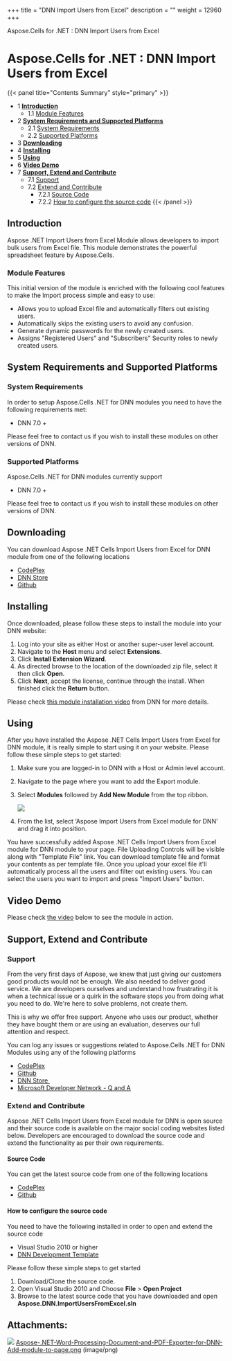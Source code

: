 +++
title = "DNN Import Users from Excel" 
description = "" 
weight = 12960 
+++

Aspose.Cells for .NET : DNN Import Users from Excel  

# Aspose.Cells for .NET : DNN Import Users from Excel


{{< panel title="Contents Summary" style="primary" >}}
*   1 [**Introduction**](#DNNImportUsersfromExcel-Introduction)
    *   1.1 [Module Features](#DNNImportUsersfromExcel-ModuleFeatures)
*   2 [**System Requirements and Supported Platforms**](#DNNImportUsersfromExcel-SystemRequirementsandSupportedPlatforms)
    *   2.1 [System Requirements](#DNNImportUsersfromExcel-SystemRequirements)
    *   2.2 [Supported Platforms](#DNNImportUsersfromExcel-SupportedPlatforms)
*   3 [**Downloading**](#DNNImportUsersfromExcel-Downloading)
*   4 [**Installing**](#DNNImportUsersfromExcel-Installing)
*   5 [**Using**](#DNNImportUsersfromExcel-Using)
*   6 [**Video Demo**](#DNNImportUsersfromExcel-VideoDemo)
*   7 [**Support, Extend and Contribute**](#DNNImportUsersfromExcel-Support,ExtendandContribute)
    *   7.1 [Support](#DNNImportUsersfromExcel-Support)
    *   7.2 [Extend and Contribute](#DNNImportUsersfromExcel-ExtendandContribute)
        *   7.2.1 [Source Code](#DNNImportUsersfromExcel-SourceCode)
        *   7.2.2 [How to configure the source code](#DNNImportUsersfromExcel-Howtoconfigurethesourcecode)
{{< /panel >}}
## **Introduction**

Aspose .NET Import Users from Excel Module allows developers to import bulk users from Excel file. This module demonstrates the powerful spreadsheet feature by Aspose.Cells.

### Module Features

This initial version of the module is enriched with the following cool features to make the Import process simple and easy to use:

*   Allows you to upload Excel file and automatically filters out existing users.
*   Automatically skips the existing users to avoid any confusion.
*   Generate dynamic passwords for the newly created users.
*   Assigns "Registered Users" and "Subscribers" Security roles to newly created users.

## **System Requirements and Supported Platforms**

### System Requirements

In order to setup Aspose.Cells .NET for DNN modules you need to have the following requirements met:

*   DNN 7.0 +

Please feel free to contact us if you wish to install these modules on other versions of DNN.

### Supported Platforms

Aspose.Cells .NET for DNN modules currently support

*   DNN 7.0 +

Please feel free to contact us if you wish to install these modules on other versions of DNN.

## **Downloading**

You can download Aspose .NET Cells Import Users from Excel for DNN module from one of the following locations

*   [CodePlex](https://aspose-cellsdnn.codeplex.com/releases)
*   [DNN Store](http://store.dnnsoftware.com/home/product-details/aspose-net-import-users-from-excel-for-dnn)
*   [Github](https://github.com/aspose-cells/Aspose.Cells-for-.NET/tree/master/Plugins/DNN)

## **Installing**

Once downloaded, please follow these steps to install the module into your DNN website:

1.  Log into your site as either Host or another super-user level account.
2.  Navigate to the **Host** menu and select **Extensions**.
3.  Click **Install Extension Wizard**.
4.  As directed browse to the location of the downloaded zip file, select it then click **Open**.
5.  Click **Next**, accept the license, continue through the install. When finished click the **Return** button.

Please check [this module installation video](http://www.dnnsoftware.com/community/learn/video-library/view-video/video/542/view/details/how-to-install-a-module-in-dotnetnuke-7) from DNN for more details.

## **Using**

After you have installed the Aspose .NET Cells Import Users from Excel for DNN module, it is really simple to start using it on your website. Please follow these simple steps to get started:

1.  Make sure you are logged-in to DNN with a Host or Admin level account.
2.  Navigate to the page where you want to add the Export module.
3.  Select **Modules** followed by **Add New Module** from the top ribbon.  
      
    ![](http://www.aspose.com/blogs/wp-content/uploads/2014/08/Aspose-.NET-Word-Processing-Document-and-PDF-Exporter-for-DNN-Add-module-to-page.png)  
    
4.  From the list, select ‘Aspose Import Users from Excel module for DNN’ and drag it into position.

You have successfully added Aspose .NET Cells Import Users from Excel module for DNN module to your page. File Uploading Controls will be visible along with "Template File" link. You can download template file and format your contents as per template file. Once you upload your excel file it'll automatically process all the users and filter out existing users. You can select the users you want to import and press "Import Users" button.

## **Video Demo**

Please check [the video](https://youtu.be/7CN-tz1nYvo) below to see the module in action.

## **Support, Extend and Contribute**

### Support

From the very first days of Aspose, we knew that just giving our customers good products would not be enough. We also needed to deliver good service. We are developers ourselves and understand how frustrating it is when a technical issue or a quirk in the software stops you from doing what you need to do. We're here to solve problems, not create them.

This is why we offer free support. Anyone who uses our product, whether they have bought them or are using an evaluation, deserves our full attention and respect.

You can log any issues or suggestions related to Aspose.Cells .NET for DNN Modules using any of the following platforms

*   [CodePlex](https://asposednn.codeplex.com/workitem/list/basic)
*   [Github](https://github.com/asposemarketplace/Aspose_for_DNN/issues)
*   [DNN Store ](http://store.dnnsoftware.com/help-center/help-desk/ticket-entry/packageid/32842)
*   [Microsoft Developer Network - Q and A](https://code.msdn.microsoft.com/Aspose-DotNetNuke-Content-84438f2c/view/Discussions#content)

### Extend and Contribute

Aspose .NET Cells Import Users from Excel module for DNN is open source and their source code is available on the major social coding websites listed below. Developers are encouraged to download the source code and extend the functionality as per their own requirements.

#### Source Code

You can get the latest source code from one of the following locations

*   [CodePlex](https://asposecellsdnn.codeplex.com/SourceControl/latest)
*   [Github](https://github.com/asposemarketplace/Aspose_for_DNN)

#### How to configure the source code

You need to have the following installed in order to open and extend the source code

*   Visual Studio 2010 or higher
*   [DNN Development Template](http://www.aspose.com/docs/display/totalnet/Aspose+DNN+Module+Development+Template)

Please follow these simple steps to get started

1.  Download/Clone the source code.
2.  Open Visual Studio 2010 and Choose **File** > **Open Project**
3.  Browse to the latest source code that you have downloaded and open **Aspose.DNN.ImportUsersFromExcel.sln**

## Attachments:

![](https://docs2.aspose.com/cells/net/images/icons/bullet_blue.gif) [Aspose-.NET-Word-Processing-Document-and-PDF-Exporter-for-DNN-Add-module-to-page.png](https://docs2.aspose.com/cells/net/attachments/5016399/5115262.png) (image/png)  

